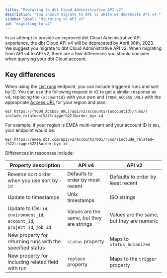 ```yaml
---
title: "Migrating to dbt Cloud Administrative API v2"
description: "You should migrate to API v2 while we deprecate API v4 "
sidebar_label: "Migrating to API v2"
id: "migrating-to-v2"
---
```



In an attempt to provide an improved dbt Cloud Administrative API experience, the dbt Cloud API v4 will be deprecated by April 30th, 2023. We suggest you migrate to dbt Cloud Administrative API v2. When migrating from API v4 to API v2, there are a few differences you should consider when querying your dbt Cloud account.

## Key differences

When using the [List runs](/dbt-cloud/api-v2#tag/Runs) endpoint, you can include triggered runs and sort by ID. You can use the following request in v2 to get a similar response as v4, replacing the `{accountId}` with your own and `{YOUR_ACCESS_URL}` with the appropriate [Access URL](https://docs.getdbt.com/docs/cloud/about-cloud/regions-ip-addresses) for your region and plan:

```shell
GET https://{YOUR_ACCESS_URL}/api/v2/accounts/{accountId}/runs/?include_related=[%22trigger%22]&order_by=-id
```
For example, if your region is EMEA multi-tenant and your account ID is `001`, your endpoint would be:

```shell
GET https://emea.dbt.com/api/v2/accounts/001/runs/?include_related=[%22trigger%22]&order_by=-id`
```

Differences in responses include:

| Property description | API v4    | API v2     |
|---------------------|-----------|-------------|
| Reverse sort order when you use sort by `-id`  | Defaults to order by most recent | Defaults to order by least recent |
| Update to timestamps | Unix timestamps | ISO strings |
| Update to IDs: `id`, `environment_id`, `account_id`, `project_id`, `job_id` | Values are the same, but they are strings | Values are the same, but they are numeric |
| New property for returning runs with the specified status | `status` property |  Maps to `status_humanized` |
| New property for including related field with run | `replace` property | Maps to the `trigger` property |
